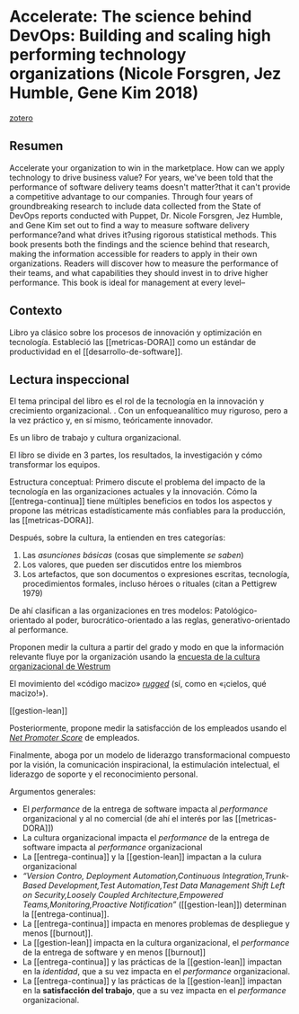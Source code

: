 # Accelerate: The science behind DevOps: Building and scaling high performing technology organizations (Nicole Forsgren, Jez Humble, Gene Kim 2018)
[zotero](zotero://select/items/@forsgren&al2018)

## Resumen
Accelerate your organization to win in the marketplace. How can we apply technology to drive business value? For years, we've been told that the performance of software delivery teams doesn't matter?that it can't provide a competitive advantage to our companies. Through four years of groundbreaking research to include data collected from the State of DevOps reports conducted with Puppet, Dr. Nicole Forsgren, Jez Humble, and Gene Kim set out to find a way to measure software delivery performance?and what drives it?using rigorous statistical methods. This book presents both the findings and the science behind that research, making the information accessible for readers to apply in their own organizations. Readers will discover how to measure the performance of their teams, and what capabilities they should invest in to drive higher performance. This book is ideal for management at every level–

## Contexto

Libro ya clásico sobre los procesos de innovación y optimización en tecnología. Estableció las [[metricas-DORA]] como un estándar de productividad en el [[desarrollo-de-software]].

## Lectura inspeccional

El tema principal del libro es el rol de la tecnología en la innovación y crecimiento organizacional. <!--Según el título, prefacio, epígrafe, solapa-->. Con un enfoque<!--didáctico, práctico, teórico, académico, etcétera-->analítico muy riguroso, pero a la vez práctico y, en sí mismo, teóricamente innovador.

Es un libro de <!--Física, Psicología, Divulgación, Autoayuda, Manual técnico, trabajo y cultura organizacional--> trabajo y cultura organizacional.

<!--Según la tabla de contenido, índices, apéndices-->El libro se divide en 3 partes, los resultados, la investigación y cómo transformar los equipos.

Estructura conceptual: <!--según el escaneo de páginas-->
Primero discute el problema del impacto de la tecnología en las organizaciones actuales y la innovación. Cómo la [[entrega-continua]] tiene múltiples beneficios en todos los aspectos y propone las métricas estadísticamente más confiables para la producción, las [[metricas-DORA]].

Después, sobre la cultura, la entienden en tres categorías:

1. Las *asunciones básicas* (cosas que simplemente *se saben*)
2. Los valores, que pueden ser discutidos entre los miembros
3. Los artefactos, que son documentos o expresiones escritas, tecnología, procedimientos formales, incluso héroes o rituales (citan a Pettigrew 1979)

De ahí clasifican a las organizaciones en tres modelos: Patológico-orientado al poder, burocrático-orientado a las reglas, generativo-orientado al performance.

Proponen medir la cultura a partir del grado y modo en que la información relevante fluye por la organización usando la [encuesta de la cultura organizacional de Westrum](https://dora.dev/capabilities/generative-organizational-culture/)

El movimiento del «código macizo» [*rugged*](https://ruggedsoftware.org/) (sí, como en «¡cielos, qué macizo!»).

[[gestion-lean]]

Posteriormente, propone medir la satisfacción de los empleados usando el [*Net Promoter Score*](https://en.wikipedia.org/wiki/Net_promoter_score) de empleados.

Finalmente, aboga por un modelo de liderazgo transformacional compuesto por la visión, la comunicación inspiracional, la estimulación intelectual, el liderazgo de soporte y el reconocimiento personal.

Argumentos generales:<!--Según la lectura rápida-->

- El *performance* de la entrega de software impacta al *performance* organizacional y al no comercial (de ahí el interés por las [[metricas-DORA]])
- La cultura organizacional impacta el *performance* de la entrega de software impacta al *performance* organizacional
- La [[entrega-continua]] y la [[gestion-lean]] impactan a la culura organizacional
- *“Version Contro, Deployment Automation,Continuous Integration,Trunk-Based Development,Test Automation,Test Data Management Shift Left on Security,Loosely Coupled Architecture,Empowered Teams,Monitoring,Proactive Notification”* ([[gestion-lean]]) determinan la [[entrega-continua]].
- La [[entrega-continua]] impacta en menores problemas de despliegue y menos [[burnout]].
- La [[gestion-lean]] impacta en la cultura organizacional, el *performance* de la entrega de software y en menos [[burnout]]
- La [[entrega-continua]] y las prácticas de la [[gestion-lean]] impactan en la *identidad*, que a su vez impacta en el *performance* organizacional.
- La [[entrega-continua]] y las prácticas de la [[gestion-lean]] impactan en la **satisfacción del trabajo**, que a su vez impacta en el *performance* organizacional.

